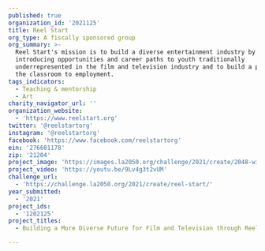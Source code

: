 ```yaml
---
published: true
organization_id: '2021125'
title: Reel Start
org_type: A fiscally sponsored group
org_summary: >-
  Reel Start's mission is to build a diverse entertainment industry by
  introducing opportunities and career paths to youth traditionally
  underrepresented in the film and television industry and to build a path from
  the classroom to employment.
tags_indicators:
  - Teaching & mentorship
  - Art
charity_navigator_url: ''
organization_website:
  - 'https://www.reelstart.org'
twitter: '@reelstartorg'
instagram: '@reelstartorg'
facebook: 'https://www.facebook.com/reelstartorg'
ein: '276601178'
zip: '21204'
project_image: 'https://images.la2050.org/challenge/2021/create/2048-wide/reel-start.jpg'
project_video: 'https://youtu.be/9Lv4g3t2vUM'
challenge_url:
  - 'https://challenge.la2050.org/2021/create/reel-start/'
year_submitted:
  - '2021'
project_ids:
  - '1202125'
project_titles:
  - Building a More Diverse Future for Film and Television through Reel Start

---
```

